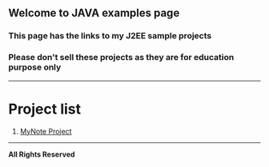 ## Welcome to JAVA examples page
### This page has the links to my J2EE sample projects
### Please don't sell these projects as they are for education purpose only

---
# Project list

1. [MyNote Project](mynote)


---

**All Rights Reserved**
